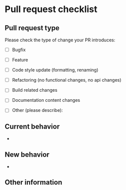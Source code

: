 # Pull request checklist

## Pull request type
<!-- Please try to limit your pull request to one type, submit multiple pull requests if needed. -->
Please check the type of change your PR introduces:

- [ ] Bugfix
- [ ] Feature
- [ ] Code style update (formatting, renaming)
- [ ] Refactoring (no functional changes, no api changes)
- [ ] Build related changes
- [ ] Documentation content changes
- [ ] Other (please describe):


## Current behavior
<!-- Please describe the current behavior that you are modifying, or link to a relevant issue. -->

-

## New behavior
<!-- Please describe the behavior or changes that are being added by this PR. -->

-

## Other information
<!-- Any other information that is important to this PR such as screenshots of how the component looks before and after the change. -->

